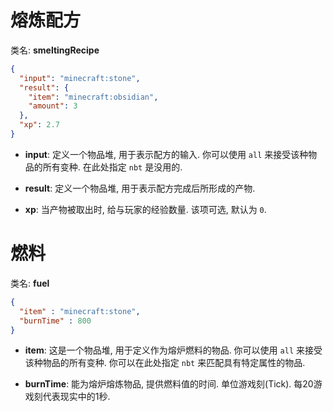 # 熔炼配方
类名: __smeltingRecipe__

```json
{
  "input": "minecraft:stone",
  "result": {
    "item": "minecraft:obsidian",
    "amount": 3
  },
  "xp": 2.7
}
```
	
* __input__: 定义一个物品堆, 用于表示配方的输入. 你可以使用 `all` 来接受该种物品的所有变种. 在此处指定 `nbt` 是没用的.

* __result__: 定义一个物品堆, 用于表示配方完成后所形成的产物.

* __xp__: 当产物被取出时, 给与玩家的经验数量. 该项可选, 默认为 `0`.

# 燃料

类名: __fuel__

```json
{
  "item" : "minecraft:stone",
  "burnTime" : 800
}
```
	
* __item__: 这是一个物品堆, 用于定义作为熔炉燃料的物品. 你可以使用 `all` 来接受该种物品的所有变种. 你可以在此处指定 `nbt` 来匹配具有特定属性的物品.

* __burnTime__: 能为熔炉熔炼物品, 提供燃料值的时间. 单位游戏刻(Tick). 每20游戏刻代表现实中的1秒.